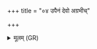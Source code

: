 +++
title = "०४ उपैनं देवो अग्रभीच्"

+++
<details><summary>मूलम् (GR)</summary>

+++(ab = PSK 20.12.4ab; cd are not found in PSK, which repeats PS 19.8.6cd instead)+++उपैनं देवो अग्रभीच्  
चमसेन बृहस्पतिः ।  
यजमानाय शुन्धत  
इन्द्र गीर्भिर् न आ भर ॥
</details>